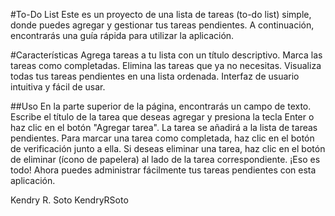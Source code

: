 #To-Do List
Este es un proyecto de una lista de tareas (to-do list) simple, donde puedes agregar y gestionar tus tareas pendientes. A continuación, encontrarás una guía rápida para utilizar la aplicación.

#Características
Agrega tareas a tu lista con un título descriptivo.
Marca las tareas como completadas.
Elimina las tareas que ya no necesitas.
Visualiza todas tus tareas pendientes en una lista ordenada.
Interfaz de usuario intuitiva y fácil de usar.

##Uso
En la parte superior de la página, encontrarás un campo de texto.
Escribe el título de la tarea que deseas agregar y presiona la tecla Enter o haz clic en el botón "Agregar tarea".
La tarea se añadirá a la lista de tareas pendientes.
Para marcar una tarea como completada, haz clic en el botón de verificación junto a ella.
Si deseas eliminar una tarea, haz clic en el botón de eliminar (ícono de papelera) al lado de la tarea correspondiente.
¡Eso es todo! Ahora puedes administrar fácilmente tus tareas pendientes con esta aplicación.


Kendry R. Soto
KendryRSoto
